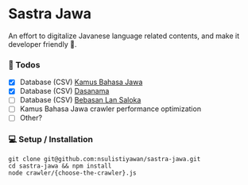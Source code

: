 # Sastra Jawa

An effort to digitalize Javanese language related contents, and make it developer friendly :rocket:.

### :book: Todos
- [x] Database (CSV) [Kamus Bahasa Jawa](https://github.com/nsulistiyawan/sastra-jawa/blob/master/csv/dictionary.csv)
- [x] Database (CSV) [Dasanama](https://www.sastra.org/katalog/judul?ti_id=1903) 
- [ ] Database (CSV) [Bebasan Lan Saloka](https://www.sastra.org/katalog/judul?ti_id=1278)
- [ ] Kamus Bahasa Jawa crawler performance optimization
- [ ] Other? 

### :computer: Setup / Installation
```
git clone git@github.com:nsulistiyawan/sastra-jawa.git
cd sastra-jawa && npm install
node crawler/{choose-the-crawler}.js
```
